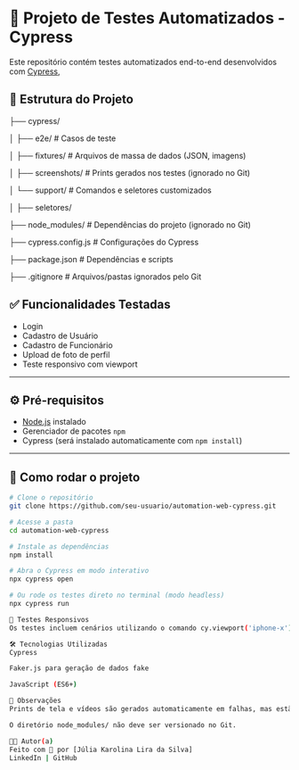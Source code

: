 # 🧪 Projeto de Testes Automatizados - Cypress

Este repositório contém testes automatizados end-to-end desenvolvidos com [Cypress](https://www.cypress.io/), 

## 📁 Estrutura do Projeto
├── cypress/

│ ├── e2e/ # Casos de teste

│ ├── fixtures/ # Arquivos de massa de dados (JSON, imagens)

│ ├── screenshots/ # Prints gerados nos testes (ignorado no Git)

│ └── support/ # Comandos e seletores customizados

│ ├── seletores/

├── node_modules/ # Dependências do projeto (ignorado no Git)

├── cypress.config.js # Configurações do Cypress

├── package.json # Dependências e scripts

├── .gitignore # Arquivos/pastas ignorados pelo Git

## ✅ Funcionalidades Testadas

- Login
- Cadastro de Usuário
- Cadastro de Funcionário
- Upload de foto de perfil
- Teste responsivo com viewport 

---

## ⚙️ Pré-requisitos

- [Node.js](https://nodejs.org/) instalado
- Gerenciador de pacotes `npm`
- Cypress (será instalado automaticamente com `npm install`)

---

## 🚀 Como rodar o projeto

```bash
# Clone o repositório
git clone https://github.com/seu-usuario/automation-web-cypress.git

# Acesse a pasta
cd automation-web-cypress

# Instale as dependências
npm install

# Abra o Cypress em modo interativo
npx cypress open

# Ou rode os testes direto no terminal (modo headless)
npx cypress run

📱 Testes Responsivos
Os testes incluem cenários utilizando o comando cy.viewport('iphone-x') para validar a aplicação em dispositivos móveis.

🛠️ Tecnologias Utilizadas
Cypress

Faker.js para geração de dados fake

JavaScript (ES6+)

📌 Observações
Prints de tela e vídeos são gerados automaticamente em falhas, mas estão ignorados no repositório via .gitignore.

O diretório node_modules/ não deve ser versionado no Git.

👩‍💻 Autor(a)
Feito com 💚 por [Júlia Karolina Lira da Silva]
LinkedIn | GitHub
